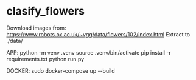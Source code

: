 # clasify_flowers

Download images from: https://www.robots.ox.ac.uk/~vgg/data/flowers/102/index.html
Extract to ./data/

APP:
    python -m venv .venv
    source .venv/bin/activate
    pip install -r requirements.txt
    python run.py

DOCKER:
    sudo docker-compose up --build
